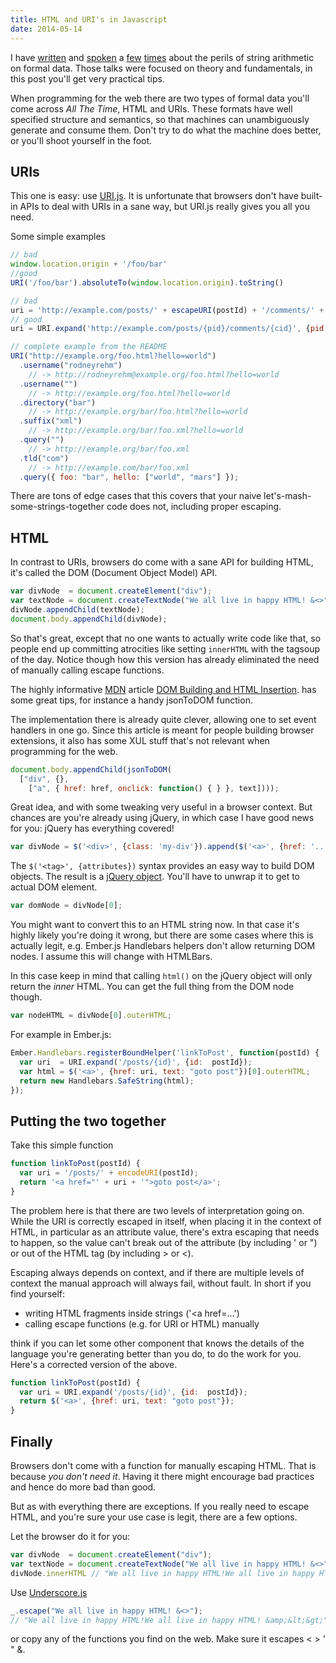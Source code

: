 ```yaml
---
title: HTML and URI's in Javascript
date: 2014-05-14
---
```


I have [written](http://devblog.arnebrasseur.net/2013-04-plain-text) and [spoken](http://devblog.arnebrasseur.net/speaking.html#rulu2013) a [few](http://devblog.arnebrasseur.net/speaking.html#eurucamp2013) [times](http://devblog.arnebrasseur.net/speaking.html#rubyconfar2014) about the perils of string arithmetic on formal data. Those talks were focused on theory and fundamentals, in this post you'll get very practical tips.

When programming for the web there are two types of formal data you'll come across *All The Time*, HTML and URIs. These formats have well specified structure and semantics, so that machines can unambiguously generate and consume them. Don't try to do what the machine does better, or you'll shoot yourself in the foot.

## URIs

This one is easy: use [URI.js](https://github.com/medialize/URI.js). It is unfortunate that browsers don't have built-in APIs to deal with URIs in a sane way, but URI.js really gives you all you need.

Some simple examples

```js
// bad
window.location.origin + '/foo/bar'
//good
URI('/foo/bar').absoluteTo(window.location.origin).toString()

// bad
uri = 'http://example.com/posts/' + escapeURI(postId) + '/comments/' + escapeURI(commentId)
// good
uri = URI.expand('http://example.com/posts/{pid}/comments/{cid}', {pid: postId, cid: commentId))

// complete example from the README
URI("http://example.org/foo.html?hello=world")
  .username("rodneyrehm")
    // -> http://rodneyrehm@example.org/foo.html?hello=world
  .username("")
    // -> http://example.org/foo.html?hello=world
  .directory("bar")
    // -> http://example.org/bar/foo.html?hello=world
  .suffix("xml")
    // -> http://example.org/bar/foo.xml?hello=world
  .query("")
    // -> http://example.org/bar/foo.xml
  .tld("com")
    // -> http://example.com/bar/foo.xml
  .query({ foo: "bar", hello: ["world", "mars"] });
```

There are tons of edge cases that this covers that your naive let's-mash-some-strings-together code does not, including proper escaping.

## HTML

In contrast to URIs, browsers do come with a sane API for building HTML, it's called the DOM (Document Object Model) API.

```js
var divNode  = document.createElement("div");
var textNode = document.createTextNode("We all live in happy HTML! &<>");
divNode.appendChild(textNode);
document.body.appendChild(divNode);
```

So that's great, except that no one wants to actually write code like that, so people end up committing atrocities like setting `innerHTML` with the tagsoup of the day. Notice though how this version has already eliminated the need of manually calling escape functions.

The highly informative [MDN](https://developer.mozilla.org) article [DOM Building and HTML Insertion](https://developer.mozilla.org/en-US/Add-ons/Overlay_Extensions/XUL_School/DOM_Building_and_HTML_Insertion). has some great tips, for instance a handy jsonToDOM function.

The implementation there is already quite clever, allowing one to set event handlers in one go. Since this article is meant for people building browser extensions, it also has some XUL stuff that's not relevant when programming for the web.

```js
document.body.appendChild(jsonToDOM(
  ["div", {},
    ["a", { href: href, onclick: function() { } }, text])));
```

Great idea, and with some tweaking very useful in a browser context. But chances are you're already using jQuery, in which case I have good news for you: jQuery has everything covered!

```js
var divNode = $('<div>', {class: 'my-div'}).append($('<a>', {href: '..'}));
```

The `$('<tag>', {attributes})` syntax provides an easy way to build DOM objects. The result is a [jQuery object](http://learn.jquery.com/using-jquery-core/jquery-object/). You'll have to unwrap it to get to actual DOM element.

```js
var domNode = divNode[0];
```

You might want to convert this to an HTML string now. In that case it's highly likely you're doing it wrong, but there are some cases where this is actually legit, e.g. Ember.js Handlebars helpers don't allow returning DOM nodes. I assume this will change with HTMLBars.

In this case keep in mind that calling `html()` on the jQuery object will only return the *inner* HTML. You can get the full thing from the DOM node though.

```js
var nodeHTML = divNode[0].outerHTML;
```

For example in Ember.js:

```js
Ember.Handlebars.registerBoundHelper('linkToPost', function(postId) {
  var uri  = URI.expand('/posts/{id}', {id:  postId});
  var html = $('<a>', {href: uri, text: "goto post"})[0].outerHTML;
  return new Handlebars.SafeString(html);
});
```

## Putting the two together

Take this simple function

```js
function linkToPost(postId) {
  var uri = '/posts/' + encodeURI(postId);
  return '<a href="' + uri + '">goto post</a>';
}
```

The problem here is that there are two levels of interpretation going on. While the URI is correctly escaped in itself, when placing it in the context of HTML, in particular as an attribute value, there's extra escaping that needs to happen, so the value can't break out of the attribute (by including ' or ") or out of the HTML tag (by including > or <).

Escaping always depends on context, and if there are multiple levels of context the manual approach will always fail, without fault. In short if you find yourself:

* writing HTML fragments inside strings ('<a href=...')
* calling escape functions (e.g. for URI or HTML) manually

think if you can let some other component that knows the details of the language you're generating better than you do, to do the work for you. Here's a corrected version of the above.

```js
function linkToPost(postId) {
  var uri = URI.expand('/posts/{id}', {id:  postId});
  return $('<a>', {href: uri, text: "goto post"});
}
```

## Finally

Browsers don't come with a function for manually escaping HTML. That is because *you don't need it*. Having it there might encourage bad practices and hence do more bad than good.

But as with everything there are exceptions. If you really need to escape HTML, and you're sure your use case is legit, there are a few options.

Let the browser do it for you:

```js
var divNode  = document.createElement("div");
var textNode = document.createTextNode("We all live in happy HTML! &<>");
divNode.innerHTML // "We all live in happy HTML!We all live in happy HTML! &amp;&lt;&gt;"
```

Use [Underscore.js](http://underscorejs.org/)

```js
_.escape("We all live in happy HTML! &<>");
// "We all live in happy HTML!We all live in happy HTML! &amp;&lt;&gt;"
```

or copy any of the functions you find on the web. Make sure it escapes &lt; &gt; ' " &amp;.